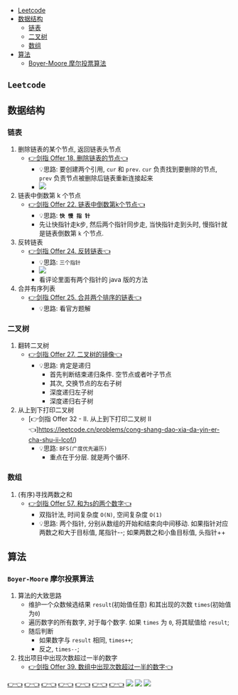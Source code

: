 <!-- TOC -->

- [Leetcode](#leetcode)
- [数据结构](#%E6%95%B0%E6%8D%AE%E7%BB%93%E6%9E%84)
  - [链表](#%E9%93%BE%E8%A1%A8)
  - [二叉树](#%E4%BA%8C%E5%8F%89%E6%A0%91)
  - [数组](#%E6%95%B0%E7%BB%84)
- [算法](#%E7%AE%97%E6%B3%95)
  - [Boyer-Moore 摩尔投票算法](#boyer-moore-%E6%91%A9%E5%B0%94%E6%8A%95%E7%A5%A8%E7%AE%97%E6%B3%95)

<!-- /TOC -->

## `Leetcode`
## 数据结构
### 链表
1. 删除链表的某个节点, 返回链表头节点
    - [👉剑指 Offer 18. 删除链表的节点👈](https://leetcode.cn/problems/shan-chu-lian-biao-de-jie-dian-lcof/)
      - 💡思路: 要创建两个引用, `cur` 和 `prev`. `cur` 负责找到要删除的节点, `prev` 负责节点被删除后链表重新连接起来
      - ![](../../../image/linkedlist-delete-single.png)
2. 链表中倒数第 k 个节点
    - [👉剑指 Offer 22. 链表中倒数第k个节点👈](https://leetcode.cn/problems/lian-biao-zhong-dao-shu-di-kge-jie-dian-lcof/)
      - 💡思路: **`快 慢 指 针`**
      - 先让快指针走k步, 然后两个指针同步走, 当快指针走到头时, 慢指针就是链表倒数第 `k` 个节点.
3. 反转链表
    - [👉剑指 Offer 24. 反转链表👈](https://leetcode.cn/problems/fan-zhuan-lian-biao-lcof/)
      - 💡思路: `三个指针`
      - ![](../../../image/reverse-linked-list.png)
      - 看评论里面有两个指针的 java 版的方法
4. 合并有序列表
    - [👉剑指 Offer 25. 合并两个排序的链表👈](https://leetcode.cn/problems/he-bing-liang-ge-pai-xu-de-lian-biao-lcof/)
      - 💡思路: 看官方题解
### 二叉树
1. 翻转二叉树
    - [👉剑指 Offer 27. 二叉树的镜像👈](https://leetcode.cn/problems/er-cha-shu-de-jing-xiang-lcof/)
      - 💡思路: 肯定是递归
        - 首先判断结束递归条件. 空节点或者叶子节点
        - 其次, 交换节点的左右子树
        - 深度递归左子树
        - 深度递归右子树
2. 从上到下打印二叉树
    - [👉剑指 Offer 32 - II. 从上到下打印二叉树 II👈]https://leetcode.cn/problems/cong-shang-dao-xia-da-yin-er-cha-shu-ii-lcof/)
      - 💡思路: `BFS(广度优先遍历)`
        - 重点在于分层. 就是两个循环.
### 数组
1. (有序)寻找两数之和
    - [👉剑指 Offer 57. 和为s的两个数字👈](https://leetcode.cn/problems/he-wei-sde-liang-ge-shu-zi-lcof/comments/)
      - 双指针法, 时间复杂度 `O(N)`, 空间复杂度 `O(1)`
      - 💡思路: 两个指针, 分别从数组的开始和结束向中间移动. 如果指针对应两数之和大于目标值, 尾指针--; 如果两数之和小鱼目标值, 头指针++
## 算法
### `Boyer-Moore` 摩尔投票算法
1. 算法的大致思路
    - 维护一个众数候选结果 `result`(初始值任意) 和其出现的次数 `times`(初始值为`0`)
    - 遍历数字的所有数字, 对于每个数字. 如果 `times` 为 `0`, 将其赋值给 `result`;
    - 随后判断
      - 如果数字与 `result` 相同, `times++`;
      - 反之, `times--`;
2. 找出项目中出现次数超过一半的数字
    - [👉剑指 Offer 39. 数组中出现次数超过一半的数字👈](https://leetcode.cn/problems/shu-zu-zhong-chu-xian-ci-shu-chao-guo-yi-ban-de-shu-zi-lcof/)

[👉👈]()
[👉👈]()
[👉👈]()
[👉👈]()
[👉👈]()
[👉👈]()
[👉👈]()
![](../../../image/)
![](../../../image/)
![](../../../image/)